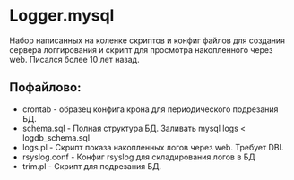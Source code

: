 # Logger.mysql
Набор написанных на коленке скриптов и конфиг файлов для создания сервера логгирования и скрипт для просмотра накопленного через web.
Писался более 10 лет назад.

## Пофайлово:

* crontab      - образец конфига крона для периодического подрезания БД.
* schema.sql   - Полная структура БД.  Заливать mysql logs < logdb_schema.sql
* logs.pl      - Скрипт показа накопленных логов через web. Требует DBI.
* rsyslog.conf - Конфиг rsyslog для складирования логов в БД
* trim.pl      - Скрипт для подрезания БД.
